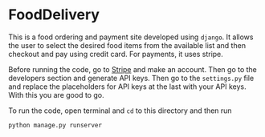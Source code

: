 # FoodDelivery

This is a food ordering and payment site developed using `django`. It allows the user to select the desired food items from the available list and then checkout and pay using credit card. For payments, it uses stripe.

Before running the code, go to [Stripe](www.stripe.com) and make an account. Then go to the developers section and generate API keys. Then go to the `settings.py` file and replace the placeholders for API keys at the last with your API keys. With this you are good to go.

To run the code, open terminal and `cd` to this directory and then run
```
python manage.py runserver
```
